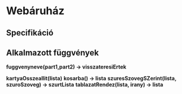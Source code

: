# Webáruház

## Specifikáció

## Alkalmazott függvények

**fuggvenyneve(part1,part2) -> visszateresiErtek**

**kartyaOsszeallit(lista)**
**kosarba() -> lista**
**szuresSzovegSZerint(lista, szuroSzoveg) -> szurtLista**
**tablazatRendez(lista, irany) -> lista**
